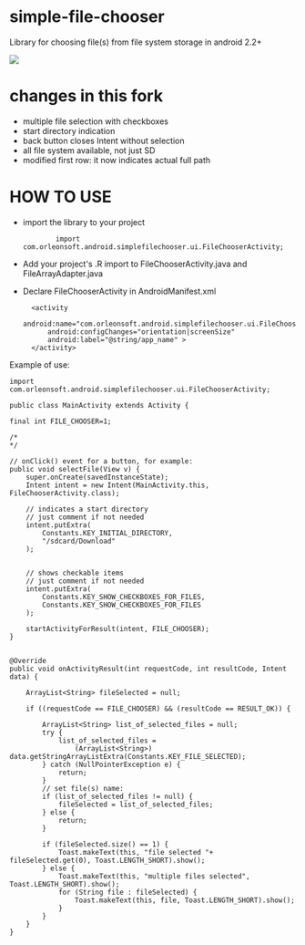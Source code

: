 simple-file-chooser
===================

Library for choosing file(s) from file system storage in android 2.2+


![](http://androidcustomviews.com/wp-content/uploads/2014/08/68747470733a2f2f6c68342e676f6f676c6575736572636f6e74656e742e636f6d2f2d74494274587757594246632f55636d68337370645f48492f41414141414141414441672f726f44456f4458437241342f773335332d683538382d6e6f2f53637265656e73686f745f32303.png)


changes in this fork
====================

* multiple file selection with checkboxes
* start directory indication
* back button closes Intent without selection
* all file system available, not just SD
* modified first row: it now indicates actual full path


HOW TO USE
===================

* import the library to your project   
    
              import com.orleonsoft.android.simplefilechooser.ui.FileChooserActivity;   
    

* Add your project's .R import to FileChooserActivity.java and FileArrayAdapter.java 

* Declare FileChooserActivity in AndroidManifest.xml 
   
        <activity
            android:name="com.orleonsoft.android.simplefilechooser.ui.FileChooserActivity"
            android:configChanges="orientation|screenSize"
            android:label="@string/app_name" >
        </activity>

Example of use:

   
	import com.orleonsoft.android.simplefilechooser.ui.FileChooserActivity;

	public class MainActivity extends Activity {

	final int FILE_CHOOSER=1; 

	/*
	*/

	// onClick() event for a button, for example:
	public void selectFile(View v) {
		super.onCreate(savedInstanceState);
		Intent intent = new Intent(MainActivity.this, FileChooserActivity.class);

		// indicates a start directory
		// just comment if not needed
		intent.putExtra(
			Constants.KEY_INITIAL_DIRECTORY,
			"/sdcard/Download"
		);


		// shows checkable items
		// just comment if not needed
		intent.putExtra(
			Constants.KEY_SHOW_CHECKBOXES_FOR_FILES,
			Constants.KEY_SHOW_CHECKBOXES_FOR_FILES
		);

		startActivityForResult(intent, FILE_CHOOSER);
	}


	@Override
	public void onActivityResult(int requestCode, int resultCode, Intent data) {

		ArrayList<String> fileSelected = null;

		if ((requestCode == FILE_CHOOSER) && (resultCode == RESULT_OK)) {

			ArrayList<String> list_of_selected_files = null;
			try {
				list_of_selected_files =
					(ArrayList<String>) data.getStringArrayListExtra(Constants.KEY_FILE_SELECTED);
			} catch (NullPointerException e) {
				return;
			}
			// set file(s) name:
			if (list_of_selected_files != null) {
				fileSelected = list_of_selected_files;
			} else {
				return;
			}

			if (fileSelected.size() == 1) {
				Toast.makeText(this, "file selected "+ fileSelected.get(0), Toast.LENGTH_SHORT).show();
			} else {
				Toast.makeText(this, "multiple files selected", Toast.LENGTH_SHORT).show();
				for (String file : fileSelected) {
					Toast.makeText(this, file, Toast.LENGTH_SHORT).show();
				}
			}
		}
	}


